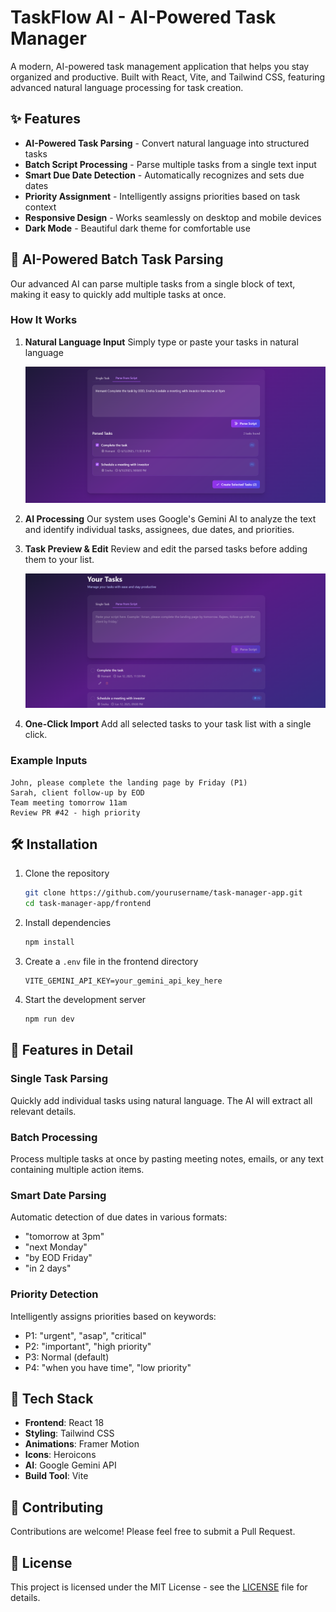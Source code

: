 # TaskFlow AI - AI-Powered Task Manager

A modern, AI-powered task management application that helps you stay organized and productive. Built with React, Vite, and Tailwind CSS, featuring advanced natural language processing for task creation.

## ✨ Features

- **AI-Powered Task Parsing** - Convert natural language into structured tasks
- **Batch Script Processing** - Parse multiple tasks from a single text input
- **Smart Due Date Detection** - Automatically recognizes and sets due dates
- **Priority Assignment** - Intelligently assigns priorities based on task context
- **Responsive Design** - Works seamlessly on desktop and mobile devices
- **Dark Mode** - Beautiful dark theme for comfortable use

## 🚀 AI-Powered Batch Task Parsing

Our advanced AI can parse multiple tasks from a single block of text, making it easy to quickly add multiple tasks at once.

### How It Works

1. **Natural Language Input**
   Simply type or paste your tasks in natural language
   
   ![Script Input Demo](./frontend/public/script-input.png)

2. **AI Processing**
   Our system uses Google's Gemini AI to analyze the text and identify individual tasks, assignees, due dates, and priorities.

3. **Task Preview & Edit**
   Review and edit the parsed tasks before adding them to your list.
   
   ![Task Preview](./frontend/public/task-preview.png)

4. **One-Click Import**
   Add all selected tasks to your task list with a single click.

### Example Inputs

```
John, please complete the landing page by Friday (P1)
Sarah, client follow-up by EOD
Team meeting tomorrow 11am
Review PR #42 - high priority
```

## 🛠️ Installation

1. Clone the repository
   ```bash
   git clone https://github.com/yourusername/task-manager-app.git
   cd task-manager-app/frontend
   ```

2. Install dependencies
   ```bash
   npm install
   ```

3. Create a `.env` file in the frontend directory
   ```
   VITE_GEMINI_API_KEY=your_gemini_api_key_here
   ```

4. Start the development server
   ```bash
   npm run dev
   ```

## 🌟 Features in Detail

### Single Task Parsing
Quickly add individual tasks using natural language. The AI will extract all relevant details.

### Batch Processing
Process multiple tasks at once by pasting meeting notes, emails, or any text containing multiple action items.

### Smart Date Parsing
Automatic detection of due dates in various formats:
- "tomorrow at 3pm"
- "next Monday"
- "by EOD Friday"
- "in 2 days"

### Priority Detection
Intelligently assigns priorities based on keywords:
- P1: "urgent", "asap", "critical"
- P2: "important", "high priority"
- P3: Normal (default)
- P4: "when you have time", "low priority"

## 📝 Tech Stack

- **Frontend**: React 18
- **Styling**: Tailwind CSS
- **Animations**: Framer Motion
- **Icons**: Heroicons
- **AI**: Google Gemini API
- **Build Tool**: Vite

## 🤝 Contributing

Contributions are welcome! Please feel free to submit a Pull Request.

## 📄 License

This project is licensed under the MIT License - see the [LICENSE](LICENSE) file for details.
